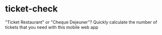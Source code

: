 ticket-check
============

"Ticket Restaurant" or "Cheque Dejeuner"? Quickly calculate the number of tickets that you need with this mobile web app
